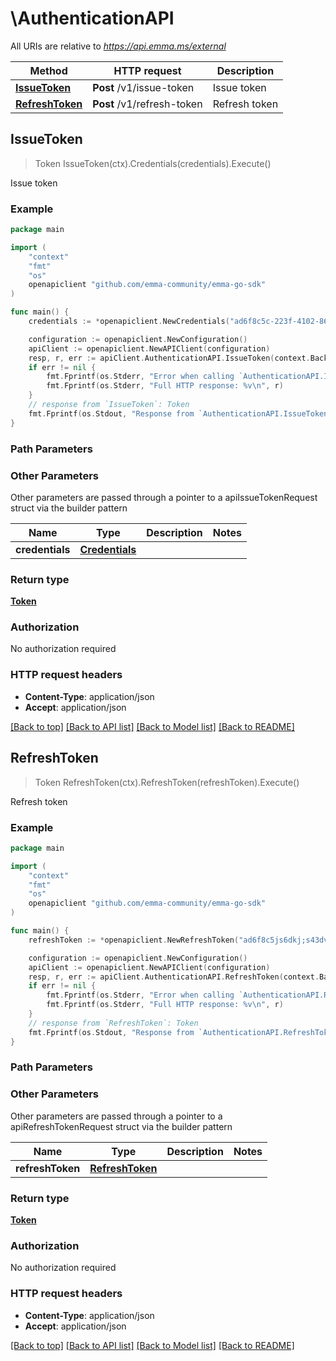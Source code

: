 # \AuthenticationAPI

All URIs are relative to *https://api.emma.ms/external*

Method | HTTP request | Description
------------- | ------------- | -------------
[**IssueToken**](AuthenticationAPI.md#IssueToken) | **Post** /v1/issue-token | Issue token
[**RefreshToken**](AuthenticationAPI.md#RefreshToken) | **Post** /v1/refresh-token | Refresh token



## IssueToken

> Token IssueToken(ctx).Credentials(credentials).Execute()

Issue token

### Example

```go
package main

import (
	"context"
	"fmt"
	"os"
	openapiclient "github.com/emma-community/emma-go-sdk"
)

func main() {
	credentials := *openapiclient.NewCredentials("ad6f8c5c-223f-4102-8664-8044b84864e2", "e0eb8a09-b7fe-4acc-a72b-79ce0dd26068") // Credentials |  (optional)

	configuration := openapiclient.NewConfiguration()
	apiClient := openapiclient.NewAPIClient(configuration)
	resp, r, err := apiClient.AuthenticationAPI.IssueToken(context.Background()).Credentials(credentials).Execute()
	if err != nil {
		fmt.Fprintf(os.Stderr, "Error when calling `AuthenticationAPI.IssueToken``: %v\n", err)
		fmt.Fprintf(os.Stderr, "Full HTTP response: %v\n", r)
	}
	// response from `IssueToken`: Token
	fmt.Fprintf(os.Stdout, "Response from `AuthenticationAPI.IssueToken`: %v\n", resp)
}
```

### Path Parameters



### Other Parameters

Other parameters are passed through a pointer to a apiIssueTokenRequest struct via the builder pattern


Name | Type | Description  | Notes
------------- | ------------- | ------------- | -------------
 **credentials** | [**Credentials**](Credentials.md) |  | 

### Return type

[**Token**](Token.md)

### Authorization

No authorization required

### HTTP request headers

- **Content-Type**: application/json
- **Accept**: application/json

[[Back to top]](#) [[Back to API list]](../README.md#documentation-for-api-endpoints)
[[Back to Model list]](../README.md#documentation-for-models)
[[Back to README]](../README.md)


## RefreshToken

> Token RefreshToken(ctx).RefreshToken(refreshToken).Execute()

Refresh token

### Example

```go
package main

import (
	"context"
	"fmt"
	"os"
	openapiclient "github.com/emma-community/emma-go-sdk"
)

func main() {
	refreshToken := *openapiclient.NewRefreshToken("ad6f8c5js6dkj;s43dv3jljhf9fxej4236235tgdgrthreth8044b84864e2") // RefreshToken |  (optional)

	configuration := openapiclient.NewConfiguration()
	apiClient := openapiclient.NewAPIClient(configuration)
	resp, r, err := apiClient.AuthenticationAPI.RefreshToken(context.Background()).RefreshToken(refreshToken).Execute()
	if err != nil {
		fmt.Fprintf(os.Stderr, "Error when calling `AuthenticationAPI.RefreshToken``: %v\n", err)
		fmt.Fprintf(os.Stderr, "Full HTTP response: %v\n", r)
	}
	// response from `RefreshToken`: Token
	fmt.Fprintf(os.Stdout, "Response from `AuthenticationAPI.RefreshToken`: %v\n", resp)
}
```

### Path Parameters



### Other Parameters

Other parameters are passed through a pointer to a apiRefreshTokenRequest struct via the builder pattern


Name | Type | Description  | Notes
------------- | ------------- | ------------- | -------------
 **refreshToken** | [**RefreshToken**](RefreshToken.md) |  | 

### Return type

[**Token**](Token.md)

### Authorization

No authorization required

### HTTP request headers

- **Content-Type**: application/json
- **Accept**: application/json

[[Back to top]](#) [[Back to API list]](../README.md#documentation-for-api-endpoints)
[[Back to Model list]](../README.md#documentation-for-models)
[[Back to README]](../README.md)

